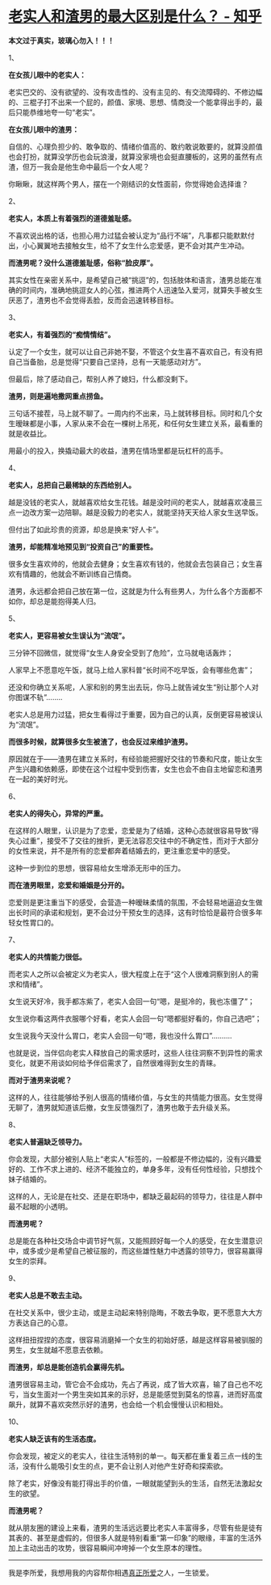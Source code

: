 # [老实人和渣男的最大区别是什么？ - 知乎](https://www.zhihu.com/question/494467860/answer/2291944086)

**本文过于真实，玻璃心勿入！！！**

1、

**在女孩儿眼中的老实人：**

老实巴交的、没有欲望的、没有攻击性的、没有主见的、有交流障碍的、不修边幅的、三棍子打不出来一个屁的，颜值、家境、思想、情商没一个能拿得出手的，最后只能恭维地夸一句“老实”。

**在女孩儿眼中的渣男：**

自信的、心理负担少的、敢争取的、情绪价值高的、敢约敢说敢要的，就算没颜值也会打扮，就算没学历也会玩浪漫，就算没家境也会挺直腰板的，这男的虽然有点渣，但万一我会是他生命中最后一个女人呢？

你瞅瞅，就这样两个男人，摆在一个刚结识的女性面前，你觉得她会选择谁？

2、

**老实人，本质上有着强烈的道德羞耻感。**

不喜欢说出格的话，也担心用力过猛会被认定为“品行不端”，凡事都只能默默付出，小心翼翼地去接触女生，给不了女生什么恋爱感，更不会对其产生冲动。

**而渣男呢？没什么道德羞耻感，俗称“脸皮厚”。**

其实女性在亲密关系中，是希望自己被“挑逗”的，包括肢体和语言，渣男总能在准确的时间内，准确地挑逗女人的心弦，推进两个人迅速坠入爱河，就算失手被女生厌恶了，渣男也不会觉得丢脸，反而会迅速转移目标。

3、

**老实人，有着强烈的“痴情情结”。**

认定了一个女生，就可以让自己非她不娶，不管这个女生喜不喜欢自己，有没有把自己当备胎，总是觉得“只要自己坚持，总有一天能感动对方”。

但最后，除了感动自己，帮别人养了媳妇，什么都没剩下。

**渣男，则是遍地撒网重点捞鱼。**

三句话不接茬，马上就不聊了。一周内约不出来，马上就转移目标。同时和几个女生暧昧都是小事，人家从来不会在一棵树上吊死，和任何女生建立关系，最看重的就是收益比。

用最小的投入，换撬动最大的收益，渣男在情场里都是玩杠杆的高手。

4、

**老实人，总把自己最稀缺的东西给别人。**

越是没钱的老实人，就越喜欢给女生花钱。越是没时间的老实人，就越喜欢凌晨三点一边改方案一边陪聊。越是没毅力的老实人，就能坚持天天给人家女生送早饭。

但付出了如此珍贵的资源，却总是换来“好人卡”。

**渣男，却能精准地预见到“投资自己”的重要性。**

很多女生喜欢帅的，他就会去健身；女生喜欢有钱的，他就会去包装自己；女生喜欢有情趣的，他就会不断训练自己情商。

渣男，永远都会把自己放在第一位，这就是为什么有些男人，为什么各个方面都不如你，却总是能抱得美人归。

5、

**老实人，更容易被女生误认为“流氓”。**

三分钟不回微信，就觉得“女生人身安全受到了危险”，立马就电话轰炸；

人家早上不愿意吃午饭，就马上给人家科普“长时间不吃早饭，会有哪些危害”；

还没和你确立关系呢，人家和别的男生出去玩，你马上就告诫女生“别让那个人对你图谋不轨”........

老实人总是用力过猛，把女生看得过于重要，因为自己的认真，反倒更容易被误认为“流氓”。

**而很多时候，就算很多女生被渣了，也会反过来维护渣男。**

原因就在于——渣男在建立关系时，有经验能把握好交往的节奏和尺度，能让女生产生兴趣和依赖感，即使在这个过程中受到伤害，女生也会不由自主地留恋和渣男在一起的美好时光。

6、

**老实人的得失心，异常的严重。**

在这样的人眼里，认识是为了恋爱，恋爱是为了结婚，这种心态就很容易导致“得失心过重”，接受不了交往的挫折，更无法容忍交往中的不确定性，而对于大部分的女性来说，并不是所有的恋爱都奔着结婚去的，更注重恋爱中的感受。

这种一步到位的思想，很容易给女生增添无形中的压力。

**而在渣男眼里，恋爱和婚姻是分开的。**

恋爱则是更注重当下的感受，会营造一种暧昧柔情的氛围，不会轻易地逼迫女生做出长时间的承诺和规划，更不会过分干预女生的选择，这有时恰恰是最符合很多年轻女性胃口的。

7、

**老实人的共情能力很低。**

而老实人之所以会被定义为老实人，很大程度上在于“这个人很难洞察到别人的需求和情绪”。

女生说天好冷，我手都冻紫了，老实人会回一句“嗯，是挺冷的，我也冻僵了”；

女生说你看这两件衣服哪个好看，老实人会回一句“嗯都挺好看的，你自己选吧”；

女生说我今天没什么胃口，老实人会回一句“嗯，我也没什么胃口”..........

也就是说，当伴侣向老实人释放自己的需求感时，这些人往往洞察不到异性的需求变化，就更不用谈如何给予伴侣需求了，自然很难得到女生的青睐。

**而对于渣男来说呢？**

这样的人，往往能够给予别人很高的情绪价值，与女生的共情能力很高。女生觉得无聊了，渣男就知道该后撤，女生反馈强烈了，渣男也敢于去升级关系。

8、

**老实人普遍缺乏领导力。**

你会发现，大部分被别人贴上“老实人”标签的，一般都是不修边幅的，没有兴趣爱好的、工作不求上进的、经济不能独立的，单身多年，没有任何性经验，只想找个妹子结婚的。

这样的人，无论是在社交、还是在职场中，都缺乏最起码的领导力，往往是人群中最不起眼的小透明。

**而渣男呢？**

总是能在各种社交场合中调节好气氛，又能照顾好每一个人的感受，在女生潜意识中，或多或少是希望自己被征服的，而这些雄性魅力中透露的领导力，很容易赢得女生的崇拜。

9、

**老实人总是不敢去主动。**

在社交关系中，很少主动，或是主动起来特别隐晦，不敢去争取，更不愿意大大方方表达自己的心意。

这样扭扭捏捏的态度，很容易消磨掉一个女生的初始好感，越是这样容易被驯服的男生，女生就越不愿意去依赖。

**而渣男，却总是能创造机会赢得先机。**

渣男很容易主动，管它会不会成功，先占了再说，成了皆大欢喜，输了自己也不吃亏，当女生面对一个男生突如其来的示好，总是能感觉到莫名的惊喜，进而好高度飙升，就算不喜欢突然示好的渣男，也会给一个机会慢慢认识和相处。

10、

**老实人缺乏该有的生活态度。**

你会发现，被定义的老实人，往往生活特别的单一。每天都在重复着三点一线的生活，没有什么能吸引女生的点，更不会让别人对他产生好奇和探索欲。

除了老实，好像没有能打得出手的价值，一眼就能望到头的生活，自然无法激起女生的欲望。

**而渣男呢？**

就从朋友圈的建设上来看，渣男的生活远远要比老实人丰富得多，尽管有些是徒有其表的、甚至是虚假的，但很多人就是特别看重“第一印象”的眼缘，丰富的生活外加上主动出击的攻势，很容易瞬间冲垮掉一个女生原本的理性。

___

我是李所爱，我想用我的内容帮你相遇[真正所爱](https://www.zhihu.com/search?q=%E7%9C%9F%E6%AD%A3%E6%89%80%E7%88%B1&search_source=Entity&hybrid_search_source=Entity&hybrid_search_extra=%7B%22sourceType%22%3A%22answer%22%2C%22sourceId%22%3A2275467905%7D)之人，一生锁爱。
